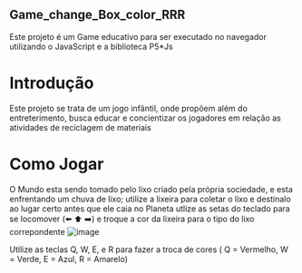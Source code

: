 ## Game_change_Box_color_RRR
Este projeto é um Game educativo para ser executado no navegador utilizando o JavaScript e a biblioteca P5*Js

# Introdução
Este projeto se trata de um jogo infântil, onde propõem além do entreterimento, busca educar e concientizar os jogadores em relação as atividades de reciclagem de materiais

# Como Jogar
O Mundo esta sendo tomado pelo lixo criado pela própria sociedade, e esta enfrentando um chuva de lixo; utilize a lixeira para coletar o lixo e destinalo ao lugar certo antes que ele caia no Planeta utlize as setas do teclado para se locomover (⬅️ ⬆️ ➡️)
e troque a cor da lixeira para o tipo do lixo correpondente
![image](https://github.com/HenriqMarxs/Game_change_Box_color_RRR/assets/133255641/a301d0bf-7af1-47d7-aaf4-3e6e0416567c)

Utilize as teclas Q, W, E, e R para fazer a troca de cores ( Q = Vermelho, W = Verde, E = Azul, R = Amarelo)
